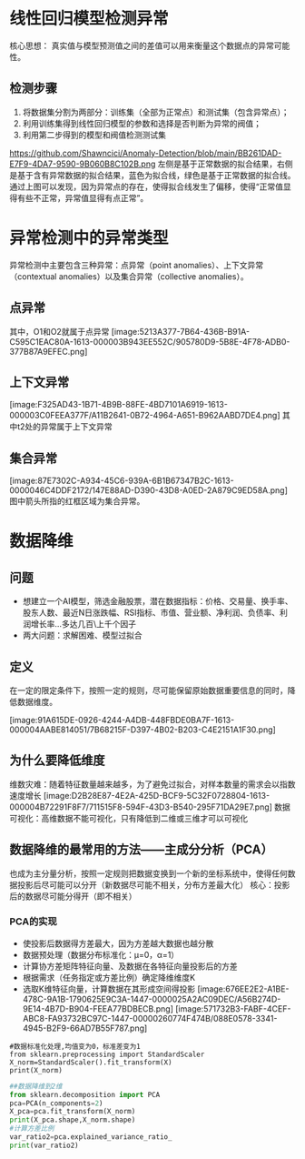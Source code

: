 # 线性回归模型检测异常
核心思想：
真实值与模型预测值之间的差值可以用来衡量这个数据点的异常可能性。
## 检测步骤
1. 将数据集分割为两部分：训练集（全部为正常点）和测试集（包含异常点）；
2. 利用训练集得到线性回归模型的参数和选择是否判断为异常的阀值；
3. 利用第二步得到的模型和阀值检测测试集

https://github.com/Shawncici/Anomaly-Detection/blob/main/BB261DAD-E7F9-4DA7-9590-9B060B8C102B.png
左侧是基于正常数据的拟合结果，右侧是基于含有异常数据的拟合结果，蓝色为拟合线，绿色是基于正常数据的拟合线。通过上图可以发现，因为异常点的存在，使得拟合线发生了偏移，使得“正常值显得有些不正常，异常值显得有点正常”。

# 异常检测中的异常类型
异常检测中主要包含三种异常：点异常（point anomalies）、上下文异常（contextual anomalies）以及集合异常（collective anomalies）。
## 点异常
其中，O1和O2就属于点异常
[image:5213A377-7B64-436B-B91A-C595C1EAC80A-1613-000003B943EE552C/905780D9-5B8E-4F78-ADB0-377B87A9EFEC.png]
## 上下文异常
[image:F325AD43-1B71-4B9B-88FE-4BD7101A6919-1613-000003C0FEEA377F/A11B2641-0B72-4964-A651-B962AABD7DE4.png]
其中t2处的异常属于上下文异常
## 集合异常
[image:87E7302C-A934-45C6-939A-6B1B67347B2C-1613-0000046C4DDF2172/147E88AD-D390-43D8-A0ED-2A879C9ED58A.png]
图中箭头所指的红框区域为集合异常。

# 数据降维
## 问题
* 想建立一个AI模型，筛选金融股票，潜在数据指标：价格、交易量、换手率、股东人数、最近N日涨跌幅、RSI指标、市值、营业额、净利润、负债率、利润增长率…多达几百\上千个因子
* 两大问题：求解困难、模型过拟合
## 定义
在一定的限定条件下，按照一定的规则，尽可能保留原始数据重要信息的同时，降低数据维度。

[image:91A615DE-0926-4244-A4DB-448FBDE0BA7F-1613-000004AABE814051/7B68215F-D397-4B02-B203-C4E2151A1F30.png]
## 为什么要降低维度
维数灾难：随着特征数量越来越多，为了避免过拟合，对样本数量的需求会以指数速度增长
[image:D2B28E87-4E2A-425D-BCF9-5C32F0728804-1613-000004B72291F8F7/711515F8-594F-43D3-B540-295F71DA29E7.png]
数据可视化：高维数据不能可视化，只有降低到二维或三维才可以可视化
## 数据降维的最常用的方法——主成分分析（PCA）
也成为主分量分析，按照一定规则把数据变换到一个新的坐标系统中，使得任何数据投影后尽可能可以分开（新数据尽可能不相关，分布方差最大化）
核心：投影后的数据尽可能分得开（即不相关）
### PCA的实现
* 使投影后数据得方差最大，因为方差越大数据也越分散
* 数据预处理（数据分布标准化：μ=0，α=1）
* 计算协方差矩阵特征向量、及数据在各特征向量投影后的方差
* 根据需求（任务指定或方差比例）确定降维维度K
* 选取K维特征向量，计算数据在其形成空间得投影
[image:676EE2E2-A1BE-478C-9A1B-1790625E9C3A-1447-0000025A2AC09DEC/A56B274D-9E14-4B7D-B904-FEEA77BDBECB.png]
[image:571732B3-FABF-4CEF-ABC8-FA93732BC97C-1447-00000260774F474B/088E0578-3341-4945-B2F9-66AD7B55F787.png]
``` 
#数据标准化处理,均值变为0，标准差变为1
from sklearn.preprocessing import StandardScaler
X_norm=StandardScaler().fit_transform(X)
print(X_norm)
```
``` python
##数据降维到2维
from sklearn.decomposition import PCA
pca=PCA(n_components=2)
X_pca=pca.fit_transform(X_norm)
print(X_pca.shape,X_norm.shape)
#计算方差比例
var_ratio2=pca.explained_variance_ratio_
print(var_ratio2)
```




